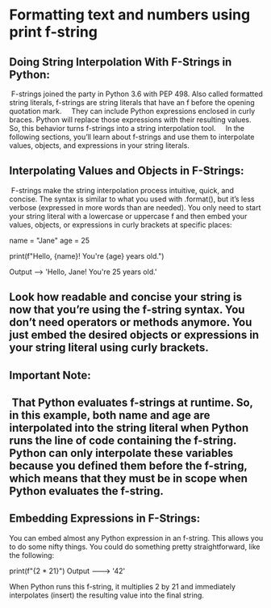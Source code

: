 # Formatting text and numbers using print f-string

## Doing String Interpolation With F-Strings in Python:

 F-strings joined the party in Python 3.6 with PEP 498. Also called formatted string literals, f-strings are string literals that have an f before the opening quotation mark.
  
 They can include Python expressions enclosed in curly braces. Python will replace those expressions with their resulting values. So, this behavior turns f-strings into a string interpolation tool.
  
 In the following sections, you’ll learn about f-strings and use them to interpolate values, objects, and expressions in your string literals.
  
## Interpolating Values and Objects in F-Strings:

 F-strings make the string interpolation process intuitive, quick, and concise. The syntax is similar to what you used with .format(), but it’s less verbose (expressed in more words than are needed). You only need to start your string literal with a lowercase or uppercase f and then embed your values, objects, or expressions in curly brackets at specific places:

name = "Jane"
age = 25

print(f"Hello, {name}! You're {age} years old.")

Output --> 'Hello, Jane! You're 25 years old.'

Look how readable and concise your string is now that you’re using the f-string syntax. You don’t need operators or methods anymore. You just embed the desired objects or expressions in your string literal using curly brackets.
---
## Important Note:

 That Python evaluates f-strings at runtime. So, in this example, both name and age are interpolated into the string literal when Python runs the line of code containing the f-string. Python can only interpolate these variables because you defined them before the f-string, which means that they must be in scope when Python evaluates the f-string.
---
## Embedding Expressions in F-Strings:

You can embed almost any Python expression in an f-string. This allows you to do some nifty things. You could do something pretty straightforward, like the following:

print(f"{2 * 21}")
Output ---> '42'

When Python runs this f-string, it multiplies 2 by 21 and immediately interpolates (insert) the resulting value into the final string.
